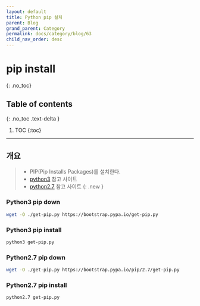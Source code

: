 ```yaml
---
layout: default
title: Python pip 설치
parent: Blog
grand_parent: Category
permalink: docs/category/blog/63
child_nav_order: desc
---
```

# pip install
{: .no_toc}

## Table of contents
{: .no_toc .text-delta }

1. TOC
{:toc}

---
## 개요

> - PIP(Pip Installs Packages)를 설치한다.
> - [python3](https://bootstrap.pypa.io/get-pip.py) 참고 사이트
> - [python2.7](https://bootstrap.pypa.io/pip/2.7/get-pip.py) 참고 사이트
{: .new }

### Python3 pip down

```bash
wget -O ./get-pip.py https://bootstrap.pypa.io/get-pip.py
```

### Python3 pip install

```bash
python3 get-pip.py
```


### Python2.7 pip down

```bash
wget -O ./get-pip.py https://bootstrap.pypa.io/pip/2.7/get-pip.py
```

### Python2.7 pip install

```bash
python2.7 get-pip.py
```